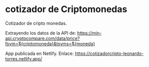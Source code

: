 # cotizador de Criptomonedas

Cotizador de cripto monedas.

Extrayendo los datos de la API de: https://min-api.cryptocompare.com/data/price?fsym=${criptomoneda}&tsyms=${moneda}

App publicada en Netlify. Enlace: https://cotizadorcripto-leonardo-torres.netlify.app/

